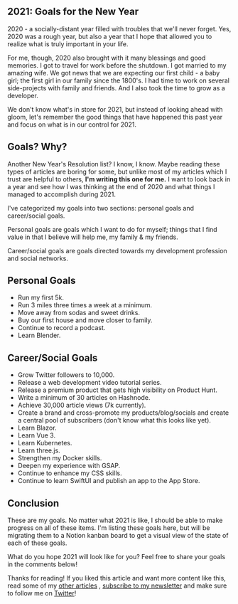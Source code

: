 ## 2021: Goals for the New Year

2020 - a socially-distant year filled with troubles that we'll never forget. Yes, 2020 was a rough year, but also a year that I hope that allowed you to realize what is truly important in your life.

For me, though, 2020 also brought with it many blessings and good memories. I got to travel for work before the shutdown. I got married to my amazing wife. We got news that we are expecting our first child - a baby girl; the first girl in our family since the 1800's. I had time to work on several side-projects with family and friends. And I also took the time to grow as a developer.

We don't know what's in store for 2021, but instead of looking ahead with gloom, let's remember the good things that have happened this past year and focus on what is in our control for 2021.

## Goals? Why?
Another New Year's Resolution list? I know, I know. Maybe reading these types of articles are boring for some, but unlike most of my articles which I trust are helpful to others, **I'm writing this one for me.** I want to look back in a year and see how I was thinking at the end of 2020 and what things I managed to accomplish during 2021.

I've categorized my goals into two sections: personal goals and career/social goals.

Personal goals are goals which I want to do for myself; things that I find value in that I believe will help me, my family & my friends.

Career/social goals are goals directed towards my development profession and social networks.

## Personal Goals

* Run my first 5k.
* Run 3 miles three times a week at a minimum.
* Move away from sodas and sweet drinks.
* Buy our first house and move closer to family.
* Continue to record a podcast.
* Learn Blender.

## Career/Social Goals

* Grow Twitter followers to 10,000.
* Release a web development video tutorial series.
* Release a premium product that gets high visibility on Product Hunt.
* Write a minimum of 30 articles on Hashnode.
* Achieve 30,000 article views (7k currently).
* Create a brand and cross-promote my products/blog/socials and create a central pool of subscribers (don't know what this looks like yet).
* Learn Blazor.
* Learn Vue 3.
* Learn Kubernetes.
* Learn three.js.
* Strengthen my Docker skills.
* Deepen my experience with GSAP.
* Continue to enhance my CSS skills.
* Continue to learn SwiftUI and publish an app to the App Store.

## Conclusion
These are my goals. No matter what 2021 is like, I should be able to make progress on all of these items. I'm listing these goals here, but will be migrating them to a Notion kanban board to get a visual view of the state of each of these goals.

What do you hope 2021 will look like for you? Feel free to share your goals in the comments below!

Thanks for reading! If you liked this article and want more content like this, read some of my [other articles](https://blog.braydoncoyer.dev/) , [subscribe to my newsletter](https://braydoncoyer.dev/newsletter/) and make sure to follow me on [Twitter](https://twitter.com/BraydonCoyer)!